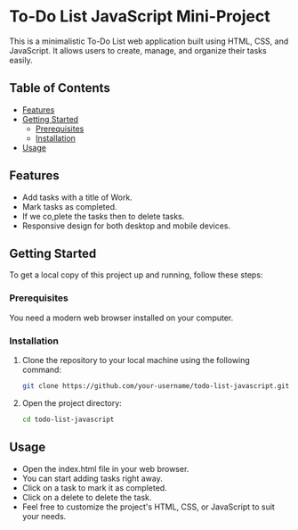 # To-Do List JavaScript Mini-Project

This is a minimalistic To-Do List web application built using HTML, CSS, and JavaScript. It allows users to create, manage, and organize their tasks easily.

## Table of Contents

- [Features](#features)
- [Getting Started](#getting-started)
  - [Prerequisites](#prerequisites)
  - [Installation](#installation)
- [Usage](#usage)

## Features

- Add tasks with a title of Work.
- Mark tasks as completed.
- If we co,plete the tasks then to delete tasks.
- Responsive design for both desktop and mobile devices.

## Getting Started

To get a local copy of this project up and running, follow these steps:

### Prerequisites

You need a modern web browser installed on your computer.

### Installation

1. Clone the repository to your local machine using the following command:
   ```bash
   git clone https://github.com/your-username/todo-list-javascript.git
2. Open the project directory:
   ```bash
   cd todo-list-javascript
   
## Usage

- Open the index.html file in your web browser.
- You can start adding tasks right away.
- Click on a task to mark it as completed.
- Click on a delete to delete the task.
- Feel free to customize the project's HTML, CSS, or JavaScript to suit your needs.
